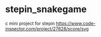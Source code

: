 # stepin_snakegame
c mini project for stepin 
https://www.code-inspector.com/project/27828/score/svg
